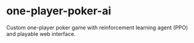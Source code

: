 # one-player-poker-ai
Custom one-player poker game with reinforcement learning agent (PPO) and playable web interface.
